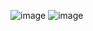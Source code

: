 ![image](https://github.com/user-attachments/assets/fc669a0d-8360-459b-b2d7-757099b97e5f)
![image](https://github.com/user-attachments/assets/c6c388ee-8ba2-4fc6-b9f6-d778074593db)
